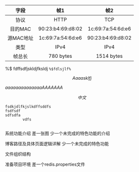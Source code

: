 
|字段|帧1|帧2|
|:-:|:-:|:-:|
|协议|HTTP|TCP|
|目的MAC|90:23:b4:69:d8:02 |1c:69:7a:54:6d:e6|
|源MAC地址|1c:69:7a:54:6d:e6 |90:23:b4:69:d8:02|
|类型|IPv4|IPv4|
|帧总长 |780 bytes|1514 bytes|

%$ fdffsdfjskldjfksldj
`%$fdlsjlf%`

$$
Aaaasklfj
$$

$aaaaaaaaaaaaaaAAAAAAA$


$$
中文
$$






```
fsdkjdlfkjslkdffsddfs
fsdfsdf
sdfsdfa
		vdfs
		
```



系统功能介绍 差一张图 少一个未完成的特色功能的介绍

博客路径及具体页面逻辑详解 少一个未完成的特色功能

文件组织结构

准备项目环境 差一个redis.properties文件






